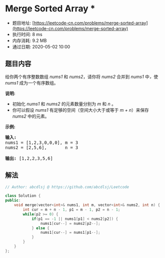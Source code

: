# Merge Sorted Array *
- 题目地址: [https://leetcode-cn.com/problems/merge-sorted-array](https://leetcode-cn.com/problems/merge-sorted-array)
- 执行时间: 8 ms
- 内存消耗: 9.2 MB
- 通过日期: 2020-05-02 10:00

## 题目内容
<p>给你两个有序整数数组 <em>nums1 </em>和 <em>nums2</em>，请你将 <em>nums2 </em>合并到 <em>nums1 </em>中<em>，</em>使 <em>nums1 </em>成为一个有序数组。</p>



<p><strong>说明:</strong></p>

<ul>
	<li>初始化 <em>nums1</em> 和 <em>nums2</em> 的元素数量分别为 <em>m</em> 和 <em>n </em>。</li>
	<li>你可以假设 <em>nums1 </em>有足够的空间（空间大小大于或等于 <em>m + n</em>）来保存 <em>nums2</em> 中的元素。</li>
</ul>



<p><strong>示例:</strong></p>

<pre><strong>输入:</strong>
nums1 = [1,2,3,0,0,0], m = 3
nums2 = [2,5,6],       n = 3

<strong>输出:</strong> [1,2,2,3,5,6]</pre>


## 解法
```cpp
// Author: abcdlsj @ https://github.com/abcdlsj/Leetcode

class Solution {
public:
    void merge(vector<int>& nums1, int m, vector<int>& nums2, int n) {
        int cur = m + n - 1, p1 = m - 1, p2 = n - 1;
        while(p2 >= 0) {
            if(p1 == -1 || nums1[p1] < nums2[p2]) {
                nums1[cur--] = nums2[p2--];
            } else {
                nums1[cur--] = nums1[p1--];
            }
        }
    }
};

```